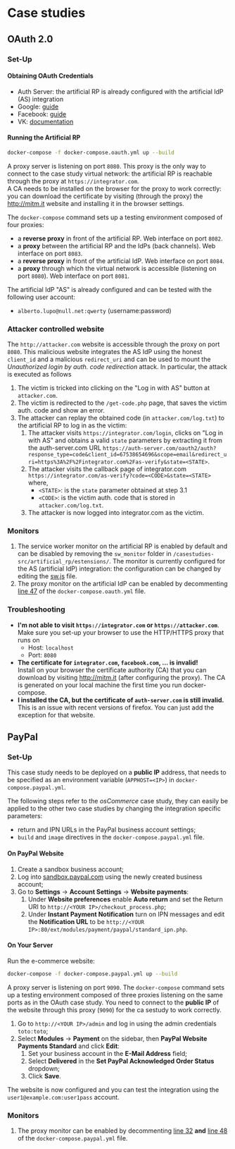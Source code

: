 # Case studies

## OAuth 2.0

### Set-Up

#### Obtaining OAuth Credentials

- Auth Server: the artificial RP is already configured with the artificial IdP (AS) integration
- Google: [guide](https://developers.google.com/identity/protocols/oauth2/web-server#creatingcred)
- Facebook: [guide](https://developers.facebook.com/docs/facebook-login/web#redirecturl)
- VK: [documentation](https://vk.com/dev/authcode_flow_user)

#### Running the Artificial RP

```sh
docker-compose -f docker-compose.oauth.yml up --build
```
A proxy server is listening on port `8080`. 
This proxy is the only way to connect to the case study virtual network: 
the artificial RP is reachable through the proxy at `https://integrator.com`.  
A CA needs to be installed on the browser for the proxy to work correctly: you can download the certificate by visiting (through the proxy) the http://mitm.it website and installing it in the browser settings.

The `docker-compose` command sets up a testing environment composed of four proxies:
- a **reverse proxy** in front of the artificial RP. Web interface on port `8082`.
- a **proxy** between the artificial RP and the IdPs (back channels). Web interface on port `8083`.
- a **reverse proxy** in front of the artificial IdP. Web interface on port `8084`.
- a **proxy** through which the virtual network is accessible (listening on port `8080`). Web interface on port `8081`.

The artificial IdP "AS" is already configured and can be tested with the following user account:
- `alberto.lupo@null.net:qwerty` (username:password)


### Attacker controlled website

The `http://attacker.com` website is accessible through the proxy on port `8080`.
This malicious website integrates the AS IdP using the honest `client_id` and a malicious `redirect_uri` and can be used to mount the *Unauthorized login by auth. code redirection* attack. In particular, the attack is executed as follows
1. The victim is tricked into clicking on the "Log in with AS" button at `attacker.com`.
2. The victim is redirected to the `/get-code.php` page, that saves the victim auth. code and show an error.
3. The attacker can replay the obtained code (in `attacker.com/log.txt`) to the artificial RP to log in as the victim:
   1. The attacker visits `https://integrator.com/login`, clicks on "Log in with AS" and obtains a valid `state` parameters by extracting it from the auth-server.com URL `https://auth-server.com/oauth2/auth?response_type=code&client_id=67538654696&scope=email&redirect_uri=https%3A%2F%2Fintegrator.com%2Fas-verify&state=<STATE>`.
   2. The attacker visits the callback page of integrator.com `https://integrator.com/as-verify?code=<CODE>&state=<STATE>` where,
      - `<STATE>`: is the `state` parameter obtained at step 3.1
      - `<CODE>`: is the victim auth. code that is stored in `attacker.com/log.txt`.
   3. The attacker is now logged into integrator.com as the victim.

### Monitors

1. The service worker monitor on the artificial RP is enabled by default and can be disabled by removing the `sw_monitor` folder in `/casestudies-src/artificial_rp/estensions/`. The monitor is currently configured for the AS (artificial IdP) integration: the configuration can be changed by editing the [sw.js](https://github.com/secgroup/bulwark-experiments/blob/master/casestudies-src/artificial_rp/extensions/sw_monitor/sw.js#L2) file.
2. The proxy monitor on the artificial IdP can be enabled by decommenting [line 47](https://github.com/secgroup/bulwark-experiments/blob/master/casestudies-src/docker-compose.oauth.yml#L47) of the `docker-compose.oauth.yml` file.


### Troubleshooting

- **I'm not able to visit `https://integrator.com` or `https://attacker.com`**.  
  Make sure you set-up your browser to use the HTTP/HTTPS proxy that runs on
  - Host: `localhost`
  - Port: `8080`
- **The certificate for `integrator.com`, `facebook.com`, ... is invalid!**  
  Install on your browser the certificate authority (CA) that you can download by visiting http://mitm.it (after configuring the proxy).
  The CA is generated on your local machine the first time you run docker-compose.
- **I installed the CA, but the certificate of `auth-server.com` is still invalid.**  
  This is an issue with recent versions of firefox. You can just add the exception for that website.

## PayPal

### Set-Up

 This case study needs to be deployed on a **public IP** address, that needs to be specified as an environment variable (`APPHOST=<IP>`) in `docker-compose.paypal.yml`.

The following steps refer to the *osCommerce* case study, they can easily be applied to the other two case studies by changing the integration specific parameters:
- return and IPN URLs in the PayPal business account settings;
- `build` and `image` directives in the `docker-compose.paypal.yml` file.

#### On PayPal Website

1. Create a sandbox business account;
2. Log into [sandbox.paypal.com](https://sandbox.paypal.com) using the newly created business account;
3. Go to **Settings** -> **Account Settings** -> **Website payments**:
   1. Under **Website preferences** enable **Auto return** and set the Return URI to `http://<YOUR IP>/checkout_process.php`;
   2. Under **Instant Payment Notification** turn on IPN messages and edit the **Notification URL** to be `http://<YOUR IP>:80/ext/modules/payment/paypal/standard_ipn.php`.

#### On Your Server

Run the e-commerce website:

```sh
docker-compose -f docker-compose.paypal.yml up --build
```

A proxy server is listening on port `9090`.
The `docker-compose` command sets up a testing environment composed of three proxies listening on the same ports as in the OAuth case study.
You need to connect to the **public IP** of the website through this proxy (`9090`) for the ca sestudy to work correctly.

1. Go to `http://<YOUR IP>/admin` and log in using the admin credentials `toto:toto`;
2. Select **Modules** -> **Payment** on the sidebar, then **PayPal Website Payments Standard** and click **Edit**:
   1. Set your business account in the **E-Mail Address** field;
   2. Select **Delivered** in the **Set PayPal Acknowledged Order Status** dropdown;
   3. Click **Save**.

The website is now configured and you can test the integration using the `user1@example.com:user1pass` account.

### Monitors

1. The proxy monitor can be enabled by decommenting [line 32](https://github.com/secgroup/bulwark-experiments/blob/master/casestudies-src/docker-compose.paypal.yml#L32) **and** [line 48](https://github.com/secgroup/bulwark-experiments/blob/master/casestudies-src/docker-compose.paypal.yml#L48) of the `docker-compose.paypal.yml` file.

